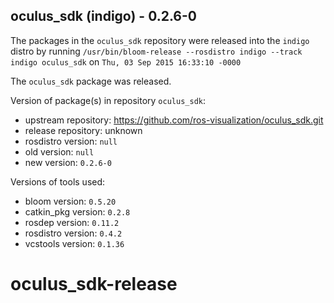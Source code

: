 ## oculus_sdk (indigo) - 0.2.6-0

The packages in the `oculus_sdk` repository were released into the `indigo` distro by running `/usr/bin/bloom-release --rosdistro indigo --track indigo oculus_sdk` on `Thu, 03 Sep 2015 16:33:10 -0000`

The `oculus_sdk` package was released.

Version of package(s) in repository `oculus_sdk`:
- upstream repository: https://github.com/ros-visualization/oculus_sdk.git
- release repository: unknown
- rosdistro version: `null`
- old version: `null`
- new version: `0.2.6-0`

Versions of tools used:
- bloom version: `0.5.20`
- catkin_pkg version: `0.2.8`
- rosdep version: `0.11.2`
- rosdistro version: `0.4.2`
- vcstools version: `0.1.36`


# oculus_sdk-release
